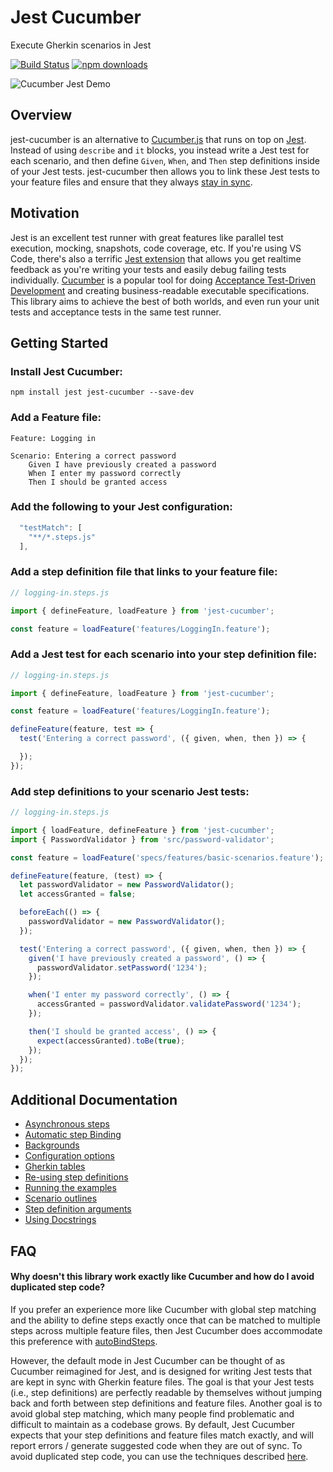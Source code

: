 # Jest Cucumber

Execute Gherkin scenarios in Jest

[![Build Status](https://github.com/bencompton/jest-cucumber/actions/workflows/run-tests.yaml/badge.svg)](https://github.com/bencompton/jest-cucumber/actions/runs/1726741929) [![npm downloads](https://img.shields.io/npm/dm/jest-cucumber.svg?style=flat-square)](https://www.npmjs.com/package/jest-cucumber)

<img src="./images/jest-cucumber-demo.gif?raw=true" alt="Cucumber Jest Demo" />

## Overview

jest-cucumber is an alternative to [Cucumber.js](https://github.com/cucumber/cucumber-js) that runs on top on [Jest](https://jestjs.io). Instead of using `describe` and `it` blocks, you instead write a Jest test for each scenario, and then define `Given`, `When`, and `Then` step definitions inside of your Jest tests. jest-cucumber then allows you to link these Jest tests to your feature files and ensure that they always [stay in sync](https://github.com/bencompton/jest-cucumber/blob/master/docs/AdditionalConfiguration.md#disabling-scenario--step-definition-validation).

## Motivation

Jest is an excellent test runner with great features like parallel test execution, mocking, snapshots, code coverage, etc. If you're using VS Code, there's also a terrific [Jest extension](https://github.com/jest-community/vscode-jest) that allows you get realtime feedback as you're writing your tests and easily debug failing tests individually. [Cucumber](https://cucumber.io) is a popular tool for doing [Acceptance Test-Driven Development](https://en.wikipedia.org/wiki/Acceptance_test–driven_development) and creating business-readable executable specifications. This library aims to achieve the best of both worlds, and even run your unit tests and acceptance tests in the same test runner.

## Getting Started

### Install Jest Cucumber:

```
npm install jest jest-cucumber --save-dev
```

### Add a Feature file:

```gherkin
Feature: Logging in

Scenario: Entering a correct password
    Given I have previously created a password
    When I enter my password correctly
    Then I should be granted access
```

### Add the following to your Jest configuration:

```javascript
  "testMatch": [
    "**/*.steps.js"
  ],
```

### Add a step definition file that links to your feature file:

```javascript
// logging-in.steps.js

import { defineFeature, loadFeature } from 'jest-cucumber';

const feature = loadFeature('features/LoggingIn.feature');
```

### Add a Jest test for each scenario into your step definition file:

```javascript
// logging-in.steps.js

import { defineFeature, loadFeature } from 'jest-cucumber';

const feature = loadFeature('features/LoggingIn.feature');

defineFeature(feature, test => {
  test('Entering a correct password', ({ given, when, then }) => {

  });
});
```

### Add step definitions to your scenario Jest tests:

```javascript
// logging-in.steps.js

import { loadFeature, defineFeature } from 'jest-cucumber';
import { PasswordValidator } from 'src/password-validator';

const feature = loadFeature('specs/features/basic-scenarios.feature');

defineFeature(feature, (test) => {
  let passwordValidator = new PasswordValidator();
  let accessGranted = false;

  beforeEach(() => {
    passwordValidator = new PasswordValidator();
  });

  test('Entering a correct password', ({ given, when, then }) => {
    given('I have previously created a password', () => {
      passwordValidator.setPassword('1234');
    });

    when('I enter my password correctly', () => {
      accessGranted = passwordValidator.validatePassword('1234');
    });

    then('I should be granted access', () => {
      expect(accessGranted).toBe(true);
    });
  });
});
```

## Additional Documentation

* [Asynchronous steps](./docs/AsynchronousSteps.md)
* [Automatic step Binding](./docs/AutomaticStepBinding.md)
* [Backgrounds](./docs/Backgrounds.md)
* [Configuration options](./docs/AdditionalConfiguration.md)
* [Gherkin tables](./docs/GherkinTables.md)
* [Re-using step definitions](./docs/ReusingStepDefinitions.md)
* [Running the examples](./docs/RunningTheExamples.md)
* [Scenario outlines](./docs/ScenarioOutlines.md)
* [Step definition arguments](./docs/StepDefinitionArguments.md)
* [Using Docstrings](./docs/UsingDocstrings.md)

## FAQ

#### Why doesn't this library work exactly like Cucumber and how do I avoid duplicated step code?

If you prefer an experience more like Cucumber with global step matching and the ability to define steps exactly once that can be matched to multiple steps across multiple feature files, then Jest Cucumber does accommodate this preference with [autoBindSteps](./docs/AutomaticStepBinding.md).

However, the default mode in Jest Cucumber can be thought of as Cucumber reimagined for Jest, and is designed for writing Jest tests that are kept in sync with Gherkin feature files. The goal is that your Jest tests (i.e., step definitions) are perfectly readable by themselves without jumping back and forth between step definitions and feature files. Another goal is to avoid global step matching, which many people find problematic and difficult to maintain as a codebase grows. By default, Jest Cucumber expects that your step definitions and feature files match exactly, and will report errors / generate suggested code when they are out of sync. To avoid duplicated step code, you can use the techniques described [here](./docs/ReusingStepDefinitions.md).
